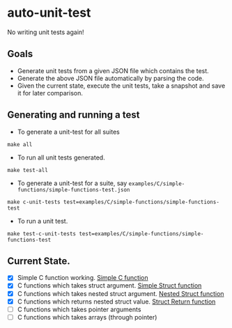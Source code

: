 # auto-unit-test
No writing unit tests again!

## Goals
- Generate unit tests from a given JSON file which contains the test.
- Generate the above JSON file automatically by parsing the code.
- Given the current state, execute the unit tests, take a snapshot and save it for later comparison.

## Generating and running a test
- To generate a unit-test for all suites
```shell
make all
```
- To run all unit tests generated.
```shell
make test-all
```
- To generate a unit-test for a suite, say `examples/C/simple-functions/simple-functions-test.json`
```shell
make c-unit-tests test=examples/C/simple-functions/simple-functions-test
```
- To run a unit test.
```shell
make test-c-unit-tests test=examples/C/simple-functions/simple-functions-test
```


## Current State.
- [x] Simple C function working. [Simple C function]
- [x] C functions which takes struct argument. [Simple Struct function]
- [x] C functions which takes nested struct argument. [Nested Struct function]
- [x] C functions which returns nested struct value. [Struct Return function]
- [ ] C functions which takes pointer arguments
- [ ] C functions which takes arrays (through pointer)

[Simple C function]: examples/C/simple-functions/simple-functions.h
[Simple Struct function]: examples/C/simple-structs/simple-structs.h
[Nested Struct function]: examples/C/nested-structs/nested-structs.h
[Struct Return function]: examples/C/struct-return/struct-return.h
